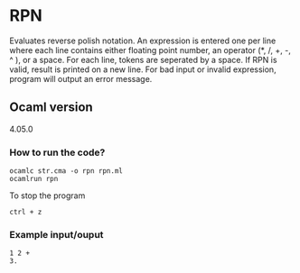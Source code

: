 # RPN

Evaluates reverse polish notation. An expression is entered one per line where each line 
contains either floating point number, an operator (*, /, +, -, ^ ), or a space.
For each line, tokens are seperated by a space. If RPN is valid, result is printed on a 
new line. For bad input or invalid expression, program
will output an error message.

## Ocaml version
4.05.0

### How to run the code?


```
ocamlc str.cma -o rpn rpn.ml 
ocamlrun rpn
```  

To stop the program

```
ctrl + z
```

### Example input/ouput

```
1 2 +
3.
```